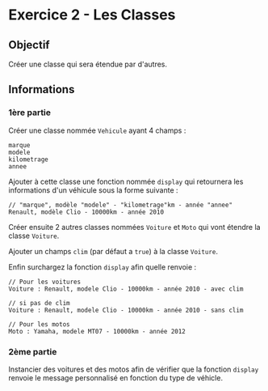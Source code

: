 # Exercice 2 - Les Classes

## Objectif

Créer une classe qui sera étendue par d'autres.

## Informations

### 1ère partie

Créer une classe nommée `Vehicule` ayant 4 champs :

```text
marque
modele
kilometrage
annee
```

Ajouter à cette classe une fonction nommée `display` qui retournera les informations
d'un véhicule sous la forme suivante :

```text
// "marque", modèle "modele" - "kilometrage"km - année "annee"
Renault, modèle Clio - 10000km - année 2010
```

Créer ensuite 2 autres classes nommées `Voiture` et `Moto` qui vont étendre la classe `Voiture`.

Ajouter un champs `clim` (par défaut a `true`) à la classe `Voiture`.

Enfin surchargez la fonction `display` afin quelle renvoie :

```text
// Pour les voitures
Voiture : Renault, modele Clio - 10000km - année 2010 - avec clim

// si pas de clim
Voiture : Renault, modele Clio - 10000km - année 2010 - sans clim

// Pour les motos
Moto : Yamaha, modele MT07 - 10000km - année 2012
```

### 2ème partie

Instancier des voitures et des motos afin de vérifier que la fonction `display` renvoie le message personnalisé en
fonction du type de véhicle.
